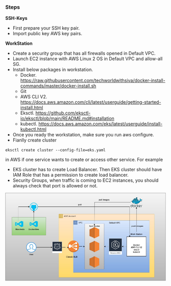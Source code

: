 ### Steps

**SSH-Keys**
* First prepare your SSH key pair.
* Import public key AWS key pairs.

**WorkStation**
* Create a security group that has all firewalls opened in Default VPC.
* Launch EC2 instance with AWS Linux 2 OS in Default VPC and allow-all SG.
* Install below packages in workstation.
    * Docker. https://raw.githubusercontent.com/techworldwithsiva/docker-install-commands/master/docker-install.sh
    * Git
    * AWS CLI V2. https://docs.aws.amazon.com/cli/latest/userguide/getting-started-install.html
    * Eksctl. https://github.com/eksctl-io/eksctl/blob/main/README.md#installation
    * kubectl. https://docs.aws.amazon.com/eks/latest/userguide/install-kubectl.html
* Once you ready the workstation, make sure you run aws configure.
* Fianlly create cluster

```
eksctl create cluster --config-file=eks.yaml
```

in AWS if one service wants to create or access other service. For example

* EKS cluster has to create Load Balancer. Then EKS cluster should have IAM Role that has a permission to create load balancer.
* Security Groups, when traffic is coming to EC2 instances, you should always check that port is allowed or not.

![alt text](eksctl.jpg)